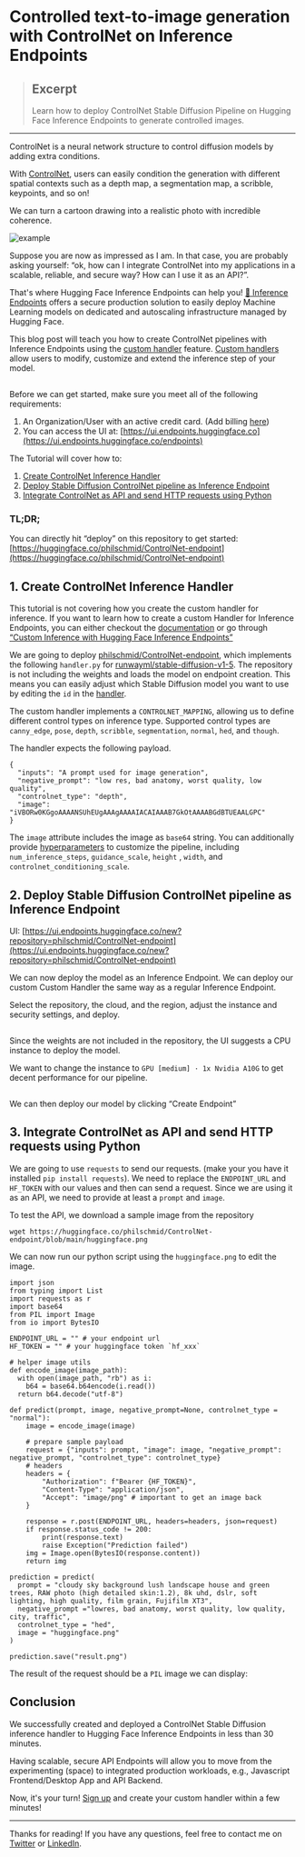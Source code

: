 # Controlled text-to-image generation with ControlNet on Inference Endpoints

> ## Excerpt
> Learn how to deploy ControlNet Stable Diffusion Pipeline on Hugging Face Inference Endpoints to generate controlled images.

---
ControlNet is a neural network structure to control diffusion models by adding extra conditions.

With [ControlNet](https://huggingface.co/docs/diffusers/main/en/api/pipelines/stable_diffusion/controlnet), users can easily condition the generation with different spatial contexts such as a depth map, a segmentation map, a scribble, keypoints, and so on!

We can turn a cartoon drawing into a realistic photo with incredible coherence.

![example](https://www.philschmid.de/_next/image?url=%2Fstatic%2Fblog%2Fstable-diffusion-controlnet-endpoint%2Fexample.jpg&w=2048&q=75)

Suppose you are now as impressed as I am. In that case, you are probably asking yourself: “ok, how can I integrate ControlNet into my applications in a scalable, reliable, and secure way? How can I use it as an API?”.

That's where Hugging Face Inference Endpoints can help you! [🤗 Inference Endpoints](https://huggingface.co/inference-endpoints) offers a secure production solution to easily deploy Machine Learning models on dedicated and autoscaling infrastructure managed by Hugging Face.

This blog post will teach you how to create ControlNet pipelines with Inference Endpoints using the [custom handler](https://huggingface.co/docs/inference-endpoints/guides/custom_handler) feature. [Custom handlers](https://huggingface.co/docs/inference-endpoints/guides/custom_handler) allow users to modify, customize and extend the inference step of your model.

![architecture](data:image/gif;base64,R0lGODlhAQABAIAAAAAAAP///yH5BAEAAAAALAAAAAABAAEAAAIBRAA7)

Before we can get started, make sure you meet all of the following requirements:

1.  An Organization/User with an active credit card. (Add billing [here](https://huggingface.co/settings/billing))
2.  You can access the UI at: [https://ui.endpoints.huggingface.co](https://ui.endpoints.huggingface.co/endpoints)

The Tutorial will cover how to:

1.  [Create ControlNet Inference Handler](https://www.philschmid.de/stable-diffusion-controlnet-endpoint#1-create-controlnet-inference-handler)
2.  [Deploy Stable Diffusion ControlNet pipeline as Inference Endpoint](https://www.philschmid.de/stable-diffusion-controlnet-endpoint#2-deploy-stable-diffusion-controlnet-pipeline-as-inference-endpoint)
3.  [Integrate ControlNet as API and send HTTP requests using Python](https://www.philschmid.de/stable-diffusion-controlnet-endpoint#3-integrate-controlnet-as-api-and-send-http-requests-using-python)

### TL;DR;

You can directly hit “deploy” on this repository to get started: [https://huggingface.co/philschmid/ControlNet-endpoint](https://huggingface.co/philschmid/ControlNet-endpoint)

## 1\. Create ControlNet Inference Handler

This tutorial is not covering how you create the custom handler for inference. If you want to learn how to create a custom Handler for Inference Endpoints, you can either checkout the [documentation](https://huggingface.co/docs/inference-endpoints/guides/custom_handler) or go through [“Custom Inference with Hugging Face Inference Endpoints”](https://www.philschmid.de/custom-inference-handler)

We are going to deploy [philschmid/ControlNet-endpoint](https://huggingface.co/philschmid/ControlNet-endpoint), which implements the following `handler.py` for [runwayml/stable-diffusion-v1-5](https://huggingface.co/runwayml/stable-diffusion-v1-5). The repository is not including the weights and loads the model on endpoint creation. This means you can easily adjust which Stable Diffusion model you want to use by editing the `id` in the [handler](https://huggingface.co/philschmid/ControlNet-endpoint/blob/9fbec2fdc74198b987863895a27bc47619dacc83/handler.py#L64).

The custom handler implements a `CONTROLNET_MAPPING`, allowing us to define different control types on inference type. Supported control types are `canny_edge`, `pose`, `depth`, `scribble`, `segmentation`, `normal`, `hed`, and `though`.

The handler expects the following payload.

```
{
  "inputs": "A prompt used for image generation",
  "negative_prompt": "low res, bad anatomy, worst quality, low quality",
  "controlnet_type": "depth",
  "image": "iVBORw0KGgoAAAANSUhEUgAAAgAAAAIACAIAAAB7GkOtAAAABGdBTUEAALGPC"
}
```

The `image` attribute includes the image as `base64` string. You can additionally provide [hyperparameters](https://huggingface.co/philschmid/ControlNet-endpoint/blob/9fbec2fdc74198b987863895a27bc47619dacc83/handler.py#L94) to customize the pipeline, including `num_inference_steps`, `guidance_scale`, `height` , `width`, and `controlnet_conditioning_scale`.

## 2\. Deploy Stable Diffusion ControlNet pipeline as Inference Endpoint

UI: [https://ui.endpoints.huggingface.co/new?repository=philschmid/ControlNet-endpoint](https://ui.endpoints.huggingface.co/new?repository=philschmid/ControlNet-endpoint)

We can now deploy the model as an Inference Endpoint. We can deploy our custom Custom Handler the same way as a regular Inference Endpoint.

Select the repository, the cloud, and the region, adjust the instance and security settings, and deploy.

![repository](data:image/gif;base64,R0lGODlhAQABAIAAAAAAAP///yH5BAEAAAAALAAAAAABAAEAAAIBRAA7)

Since the weights are not included in the repository, the UI suggests a CPU instance to deploy the model.

We want to change the instance to `GPU [medium] · 1x Nvidia A10G` to get decent performance for our pipeline.

![instance](data:image/gif;base64,R0lGODlhAQABAIAAAAAAAP///yH5BAEAAAAALAAAAAABAAEAAAIBRAA7)

We can then deploy our model by clicking “Create Endpoint”

## 3\. Integrate ControlNet as API and send HTTP requests using Python

We are going to use `requests` to send our requests. (make your you have it installed `pip install requests`). We need to replace the `ENDPOINT_URL` and `HF_TOKEN` with our values and then can send a request. Since we are using it as an API, we need to provide at least a `prompt` and `image`.

To test the API, we download a sample image from the repository

```
wget https://huggingface.co/philschmid/ControlNet-endpoint/blob/main/huggingface.png
```

We can now run our python script using the `huggingface.png` to edit the image.

```
import json
from typing import List
import requests as r
import base64
from PIL import Image
from io import BytesIO

ENDPOINT_URL = "" # your endpoint url
HF_TOKEN = "" # your huggingface token `hf_xxx`

# helper image utils
def encode_image(image_path):
  with open(image_path, "rb") as i:
    b64 = base64.b64encode(i.read())
  return b64.decode("utf-8")

def predict(prompt, image, negative_prompt=None, controlnet_type = "normal"):
    image = encode_image(image)

    # prepare sample payload
    request = {"inputs": prompt, "image": image, "negative_prompt": negative_prompt, "controlnet_type": controlnet_type}
    # headers
    headers = {
        "Authorization": f"Bearer {HF_TOKEN}",
        "Content-Type": "application/json",
        "Accept": "image/png" # important to get an image back
    }

    response = r.post(ENDPOINT_URL, headers=headers, json=request)
    if response.status_code != 200:
        print(response.text)
        raise Exception("Prediction failed")
    img = Image.open(BytesIO(response.content))
    return img

prediction = predict(
  prompt = "cloudy sky background lush landscape house and green trees, RAW photo (high detailed skin:1.2), 8k uhd, dslr, soft lighting, high quality, film grain, Fujifilm XT3",
  negative_prompt ="lowres, bad anatomy, worst quality, low quality, city, traffic",
  controlnet_type = "hed",
  image = "huggingface.png"
)

prediction.save("result.png")
```

The result of the request should be a `PIL` image we can display:

## Conclusion

We successfully created and deployed a ControlNet Stable Diffusion inference handler to Hugging Face Inference Endpoints in less than 30 minutes.

Having scalable, secure API Endpoints will allow you to move from the experimenting (space) to integrated production workloads, e.g., Javascript Frontend/Desktop App and API Backend.

Now, it's your turn! [Sign up](https://ui.endpoints.huggingface.co/new) and create your custom handler within a few minutes!

___

Thanks for reading! If you have any questions, feel free to contact me on [Twitter](https://twitter.com/_philschmid) or [LinkedIn](https://www.linkedin.com/in/philipp-schmid-a6a2bb196/).
